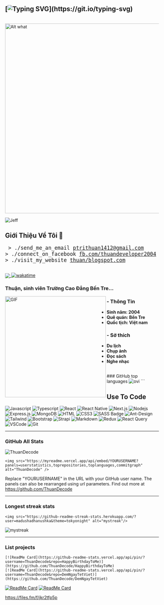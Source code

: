 ## [![Typing SVG](https://readme-typing-svg.demolab.com/?lines=Designer&Decode!...)](https://git.io/typing-svg)
</br>
<img src='https://khoinguonsangtao.vn/wp-content/uploads/2022/10/hinh-gif-buon-tren-ban-cong.gif' alt='Alt what' height='620' width='580'>

<p align="left"> <img src="https://komarev.com/ghpvc/?username=jefftrojan&label=Profile%20views&color=0e75b6&style=flat" alt="Jeff" /> </p>

## Giới Thiệu Về Tôi 💬 
<big><pre>
&#62; ./send_me_an_email
[ptrithuan1412@gmail.com](mailto:ptrithuan1412@gmail.com)
&#62; ./connect_on_facebook
[fb.com/thuandeveloper2004](https://www.facebook.com/thuandeveloper2004?mibextid=ZbWKwL)
&#62; ./visit_my_website
[thuan/blogspot.com](https://phamtrithuanchangtraisinhnam2004.blogspot.com/)
</pre></big>
<br>
<a href="https://jefftrojan.github.io">
  <img align="center" src="https://github-readme-stats.vercel.app/api?username=jefftrojan&show_icons=true&theme=blue-green&count_private=true&hide=stars" />
</a>
[![wakatime](https://wakatime.com/badge/user/aa5da215-37c0-48c1-b96f-fca8bd619595.svg)](https://wakatime.com/@aa5da215-37c0-48c1-b96f-fca8bd619595)
### Thuận, sinh viên Trường Cao Đẳng Bến Tre...

<img hight="400" width="330" alt="GIF" align="left" src="https://i.ibb.co/cX5G7rt/IMG-20230806-185534-563-x-564-pixel.jpg">
  
### - Thông Tin 
- **Sinh năm: 2004**
- **Quê quán: Bến Tre**
- **Quốc tịch: Việt nam**

### - Sở thích
- **Du lịch**
- **Chụp ảnh**
- **Đọc sách**
- **Nghe nhạc**
  


</br>
### GitHub top languages
<img src="https://github-readme-stats.vercel.app/api/top-langs?username=madushadhanushka&show_icons=true&locale=en&layout=compact&theme=chartreuse-dark" alt="ovi" />
```

## Use To Code

![Javascript](https://img.shields.io/badge/Javascript-F0DB4F?style=for-the-badge&labelColor=black&logo=javascript&logoColor=F0DB4F)
![Typescript](https://img.shields.io/badge/Typescript-007acc?style=for-the-badge&labelColor=black&logo=typescript&logoColor=007acc)
![React](https://img.shields.io/badge/-React-61DBFB?style=for-the-badge&labelColor=black&logo=react&logoColor=61DBFB)
![React Native](https://img.shields.io/badge/React_Native-20232A?style=for-the-badge&logo=react&logoColor=61DAFB)
![Next.js](https://img.shields.io/badge/next.js-000000?style=for-the-badge&logo=nextdotjs&logoColor=white)
![Nodejs](https://img.shields.io/badge/Nodejs-3C873A?style=for-the-badge&labelColor=black&logo=node.js&logoColor=3C873A)
![Express.js](https://img.shields.io/badge/Express.js-000000?style=for-the-badge&logo=express&logoColor=white)
![MongoDB](https://img.shields.io/badge/MongoDB-4EA94B?style=for-the-badge&logo=mongodb&logoColor=white)
![HTML](https://img.shields.io/badge/HTML5-E34F26?style=for-the-badge&logo=html5&logoColor=white)
![CSS3](https://img.shields.io/badge/CSS3-1572B6?style=for-the-badge&logo=css3&logoColor=white)
![SASS Badge](https://img.shields.io/badge/Sass-CC6699?style=for-the-badge&logo=sass&logoColor=white)
![Ant-Design](https://img.shields.io/badge/AntDesign-0170FE?style=for-the-badge&logo=antdesign&logoColor=white)
![Tailwind](https://img.shields.io/badge/Tailwind_CSS-092749?style=for-the-badge&logo=tailwindcss&logoColor=06B6D4&labelColor=000000)
![Bootstrap](https://img.shields.io/badge/Bootstrap-563D7C?style=for-the-badge&logo=bootstrap&logoColor=white)
![Strapi](https://img.shields.io/badge/strapi-2E7EEA?style=for-the-badge&logo=strapi&logoColor=white)
![Markdown](https://img.shields.io/badge/Markdown-000000?style=for-the-badge&logo=markdown&logoColor=white)
![Redux](https://img.shields.io/badge/Redux-593D88?style=for-the-badge&logo=redux&logoColor=white)
![React Query](https://img.shields.io/badge/-React_Query-FF4154?style=for-the-badge&logo=react%20query&logoColor=white)
![VSCode](https://img.shields.io/badge/Visual_Studio-0078d7?style=for-the-badge&logo=visual%20studio&logoColor=white)
![Git](https://img.shields.io/badge/Git-F05032?style=for-the-badge&logo=git&logoColor=white)

---

### GitHub All Stats
<img src="https://myreadme.vercel.app/api/embed/pressjump?panels=userstatistics,toprepositories,toplanguages,commitgraph" alt="ThuanDecode" />

```
<img src="https://myreadme.vercel.app/api/embed/YOURUSERNAME?panels=userstatistics,toprepositories,toplanguages,commitgraph" alt="ThuanDecode" />
```
Replace "YOURUSERNAME" in the URL with your GitHub user name. The panels can also be rearranged using url parameters. Find out more at https://github.com/ThuanDecode

---

### Longest streak stats
```
<img src="https://github-readme-streak-stats.herokuapp.com/?user=madushadhanushka&theme=tokyonight" alt="mystreak"/>
```
<img src="https://github-readme-streak-stats.herokuapp.com/?user=madushadhanushka&theme=tokyonight" alt="mystreak"/>

---

### List projects
```
[![ReadMe Card](https://github-readme-stats.vercel.app/api/pin/?username=ThuanDecode&repo=HappyBirthdayToMe)](https://github.com/ThuanDecode/HappyBirthdayToMe)
[![ReadMe Card](https://github-readme-stats.vercel.app/api/pin/?username=ThuanDecode&repo=DemNgayTetViet)](https://github.com/ThuanDecode/DemNgayTetViet)
```
[![ReadMe Card](https://github-readme-stats.vercel.app/api/pin/?username=ThuanDecode&repo=HappyBirthdayToMe)](https://github.com/ThuanDecode/HappyBirthdayToMe)
[![ReadMe Card](https://github-readme-stats.vercel.app/api/pin/?username=ThuanDecode&repo=DemNgayTetViet)](https://github.com/ThuanDecode/DemNgayTetViet)

https://files.fm/f/jkr2tfp5p

